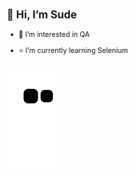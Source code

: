 ## 👋 Hi, I’m Sude
* 👀 I’m interested in QA
* ⭐	 I’m currently learning Selenium

  
  ##
 
<div> 
 
  ![Snake animation](https://github.com/rafaballerini/rafaballerini/blob/output/github-contribution-grid-snake.svg)
 
</div>

